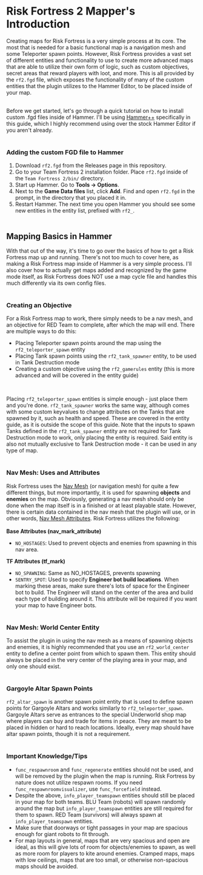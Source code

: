 # Risk Fortress 2 Mapper's Introduction

Creating maps for Risk Fortress is a very simple process at its core. The most that is needed for a basic functional map is a navigation mesh 
and some Teleporter spawn points. However, Risk Fortress provides a vast set of different entities and functionality to use to create more advanced maps
that are able to utilize their own form of logic, such as custom objectives, secret areas that reward players with loot, and more. This is all provided
by the `rf2.fgd` file, which exposes the functionality of many of the custom entities that the plugin utilizes to the Hammer Editor, to be placed inside of your map.
<br/><br/> 

Before we get started, let's go through a quick tutorial on how to install custom .fgd files inside of Hammer. I'll be using 
[Hammer++](https://ficool2.github.io/HammerPlusPlus-Website/) specifically in this guide,
which I highly recommend using over the stock Hammer Editor if you aren't already.
<br/><br/>

### Adding the custom FGD file to Hammer
1. Download `rf2.fgd` from the Releases page in this repository.
2. Go to your Team Fortress 2 installation folder. Place `rf2.fgd` inside of the `Team Fortress 2/bin/` directory.
3. Start up Hammer. Go to **Tools -> Options**.
4. Next to the **Game Data files** list, click **Add**. Find and open `rf2.fgd` in the prompt, in the directory that you placed it in.
5. Restart Hammer. The next time you open Hammer you should see some new entities in the entity list, prefixed with `rf2_`.
<br/><br/>

## Mapping Basics in Hammer
With that out of the way, it's time to go over the basics of how to get a Risk Fortress map up and running. There's not too much to cover here, as making a Risk Fortress map inside of Hammer is a very simple process. I'll also cover how to actually get maps added and recognized by the game mode itself, as Risk Fortress does NOT use a map cycle file and handles this much differently via its own config files.
<br/><br/>

### Creating an Objective
For a Risk Fortress map to work, there simply needs to be a nav mesh, and an objective for RED Team to complete, after which the map will end. There are multiple ways to do this:
- Placing Teleporter spawn points around the map using the `rf2_teleporter_spawn` entity
- Placing Tank spawn points using the `rf2_tank_spawner` entity, to be used in Tank Destruction mode
- Creating a custom objective using the `rf2_gamerules` entity (this is more advanced and will be covered in the entity guide)
<br/>

Placing `rf2_teleporter_spawn` entities is simple enough - just place them and you're done. `rf2_tank_spawner` works the same way, although comes with some custom keyvalues to change attributes on the Tanks that are spawned by it, such as health and speed. These are covered in the entity guide, as it is outside the scope of this guide. Note that the inputs to spawn Tanks defined in the `rf2_tank_spawner` entity are not required for Tank Destruction mode to work, only placing the entity is required. Said entity is also not mutually exclusive to Tank Destruction mode - it can be used in any type of map.
<br/><br/>

### Nav Mesh: Uses and Attributes
Risk Fortress uses the [Nav Mesh](https://developer.valvesoftware.com/wiki/Nav_Mesh) (or navigation mesh) for quite a few different things, but more importantly, it is used for spawning **objects** and **enemies** on the map. Obviously, generating a nav mesh should only be done when the map itself is in a finished or at least playable state. However, there is certain data contained in the nav mesh that the plugin will use, or in other words, [Nav Mesh Attributes](https://developer.valvesoftware.com/wiki/Nav_Mesh_Editing#Area_Attributes). Risk Fortress utilizes the following:
<br/><br/>
**Base Attributes (nav_mark_attribute)**<br/>
- `NO_HOSTAGES`: Used to prevent objects and enemies from spawning in this nav area.

**TF Attributes (tf_mark)**
- `NO_SPAWNING`: Same as NO_HOSTAGES, prevents spawning
- `SENTRY_SPOT`: Used to specify **Engineer bot build locations**. When marking these areas, make sure there's lots of space for the Engineer bot to build. The Engineer will stand on the center of the area and build each type of building around it. This attribute will be required if you want your map to have Engineer bots.
<br/><br/>

### Nav Mesh: World Center Entity
To assist the plugin in using the nav mesh as a means of spawning objects and enemies, it is highly recommended that you use an `rf2_world_center` entity to define a center point from which to spawn them. This entity should always be placed in the very center of the playing area in your map, and only one should exist.
<br/><br/>

### Gargoyle Altar Spawn Points
`rf2_altar_spawn` is another spawn point entity that is used to define spawn points for Gargoyle Altars and works similarly to `rf2_teleporter_spawn`. Gargoyle Altars serve as entrances to the special Underworld shop map where players can buy and trade for items in peace. They are meant to be placed in hidden or hard to reach locations. Ideally, every map should have altar spawn points, though it is not a requirement.
<br/><br/>

### Important Knowledge/Tips
- `func_respawnroom` and `func_regenerate` entities should not be used, and will be removed by the plugin when the map is running. Risk Fortress by nature does not utilize respawn rooms. If you need `func_respawnroomvisualizer`, use `func_forcefield` instead.
- Despite the above, `info_player_teamspawn` entities should still be placed in your map for both teams. BLU Team (robots) will spawn randomly around the map but `info_player_teamspawn` entities are still required for them to spawn. RED Team (survivors) will always spawn at `info_player_teamspawn` entities.
- Make sure that doorways or tight passages in your map are spacious enough for giant robots to fit through.
- For map layouts in general, maps that are very spacious and open are ideal, as this will give lots of room for objects/enemies to spawn, as well as more room for players to kite around enemies. Cramped maps, maps with low ceilings, maps that are too small, or otherwise non-spacious maps should be avoided.
